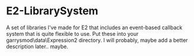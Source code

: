 # E2-LibrarySystem
A set of libraries I've made for E2 that includes an event-based callback system that is quite flexible to use.
Put these into your garrysmod\data\Expression2 directory.
I will probably, maybe add a better description later.. maybe.
